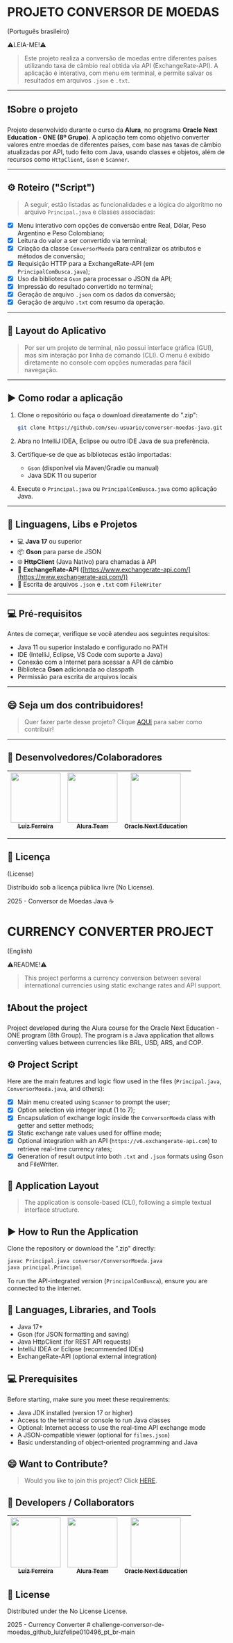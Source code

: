 # PROJETO CONVERSOR DE MOEDAS  

(Português brasileiro)

⚠️LEIA-ME!⚠️  

> Este projeto realiza a conversão de moedas entre diferentes países utilizando taxa de câmbio real obtida via API (ExchangeRate-API). A aplicação é interativa, com menu em terminal, e permite salvar os resultados em arquivos `.json` e `.txt`.

---

## ❗Sobre o projeto

Projeto desenvolvido durante o curso da **Alura**, no programa **Oracle Next Education - ONE (8º Grupo)**. A aplicação tem como objetivo converter valores entre moedas de diferentes países, com base nas taxas de câmbio atualizadas por API, tudo feito com Java, usando classes e objetos, além de recursos como `HttpClient`, `Gson` e `Scanner`.

---

## ⚙️ Roteiro ("Script")

> A seguir, estão listadas as funcionalidades e a lógica do algoritmo no arquivo `Principal.java` e classes associadas:

- [X] Menu interativo com opções de conversão entre Real, Dólar, Peso Argentino e Peso Colombiano;
- [X] Leitura do valor a ser convertido via terminal;
- [X] Criação da classe `ConversorMoeda` para centralizar os atributos e métodos de conversão;
- [X] Requisição HTTP para a ExchangeRate-API (em `PrincipalComBusca.java`);
- [X] Uso da biblioteca `Gson` para processar o JSON da API;
- [X] Impressão do resultado convertido no terminal;
- [X] Geração de arquivo `.json` com os dados da conversão;
- [X] Geração de arquivo `.txt` com resumo da operação.

---

## 🚀 Layout do Aplicativo

> Por ser um projeto de terminal, não possui interface gráfica (GUI), mas sim interação por linha de comando (CLI). O menu é exibido diretamente no console com opções numeradas para fácil navegação.

---

## ▶️ Como rodar a aplicação

1. Clone o repositório ou faça o download direatamente do ".zip":
   ```bash
   git clone https://github.com/seu-usuario/conversor-moedas-java.git
   ```

2. Abra no IntelliJ IDEA, Eclipse ou outro IDE Java de sua preferência.

3. Certifique-se de que as bibliotecas estão importadas:
   - `Gson` (disponível via Maven/Gradle ou manual)
   - Java SDK 11 ou superior

4. Execute o `Principal.java` ou `PrincipalComBusca.java` como aplicação Java.

---

## 🔧 Linguagens, Libs e Projetos

- 💻 **Java 17** ou superior
- 📦 **Gson** para parse de JSON
- 🌐 **HttpClient** (Java Nativo) para chamadas à API
- 📜 **ExchangeRate-API** ([https://www.exchangerate-api.com/](https://www.exchangerate-api.com/))
- 📄 Escrita de arquivos `.json` e `.txt` com `FileWriter`

---

## 💻 Pré-requisitos

Antes de começar, verifique se você atendeu aos seguintes requisitos:

- Java 11 ou superior instalado e configurado no PATH
- IDE (IntelliJ, Eclipse, VS Code com suporte a Java)
- Conexão com a Internet para acessar a API de câmbio
- Biblioteca **Gson** adicionada ao classpath
- Permissão para escrita de arquivos locais

---

## 😄 Seja um dos contribuidores!

> Quer fazer parte desse projeto? Clique [AQUI](CONTRIBUTING.md) para saber como contribuir!

---

## 🤝 Desenvolvedores/Colaboradores  

| [<img src="https://avatars.githubusercontent.com/u/30264786?v=4" width=115><br><sub>Luiz Ferreira</sub>](https://github.com/luizfelipe010496) |  [<img src="https://avatars.githubusercontent.com/u/4975968?s=200&v=4" width=115><br><sub>Alura Team</sub>](https://github.com/alura-cursos) |  [<img src="https://www.oracle.com/a/ocom/img/rh03-one-br-logo.png" width=115><br><sub>Oracle Next Education</sub>](https://github.com/oracle) |
| :---: | :---: | :---: |

---

## 📝 Licença

(License)  

<p>Distribuído sob a licença pública livre (No License).</p>

2025 - Conversor de Moedas Java ☕




# CURRENCY CONVERTER PROJECT

(English)

⚠️README!⚠️

> This project performs a currency conversion between several international currencies using static exchange rates and API support.

## ❗About the project

Project developed during the Alura course for the Oracle Next Education - ONE program (8th Group). The program is a Java application that allows converting values between currencies like BRL, USD, ARS, and COP.

## ⚙️ Project Script

Here are the main features and logic flow used in the files (`Principal.java`, `ConversorMoeda.java`, and others):

- [X] Main menu created using `Scanner` to prompt the user;
- [X] Option selection via integer input (1 to 7);
- [X] Encapsulation of exchange logic inside the `ConversorMoeda` class with getter and setter methods;
- [X] Static exchange rate values used for offline mode;
- [X] Optional integration with an API (`https://v6.exchangerate-api.com`) to retrieve real-time currency rates;
- [X] Generation of result output into both `.txt` and `.json` formats using Gson and FileWriter.

## 🚀 Application Layout

> The application is console-based (CLI), following a simple textual interface structure.

## ▶️ How to Run the Application

Clone the repository or download the ".zip" directly:

```bash
javac Principal.java conversor/ConversorMoeda.java
java principal.Principal
```

To run the API-integrated version (`PrincipalComBusca`), ensure you are connected to the internet.

## 🔧 Languages, Libraries, and Tools

- Java 17+
- Gson (for JSON formatting and saving)
- Java HttpClient (for REST API requests)
- IntelliJ IDEA or Eclipse (recommended IDEs)
- ExchangeRate-API (optional external integration)

## 💻 Prerequisites

Before starting, make sure you meet these requirements:

- Java JDK installed (version 17 or higher)
- Access to the terminal or console to run Java classes
- Optional: Internet access to use the real-time API exchange mode
- A JSON-compatible viewer (optional for `filmes.json`)
- Basic understanding of object-oriented programming and Java

## 😄 Want to Contribute?
>Would you like to join this project? Click [HERE](CONTRIBUTING.md).

## 🤝 Developers / Collaborators

| [<img src="https://avatars.githubusercontent.com/u/30264786?v=4" width=115><br><sub>Luiz Ferreira</sub>](https://github.com/luizfelipe010496) |  [<img src="https://avatars.githubusercontent.com/u/4975968?s=200&v=4" width=115><br><sub>Alura Team</sub>](https://github.com/alura-cursos) |  [<img src="https://www.oracle.com/a/ocom/img/rh03-one-br-logo.png" width=115><br><sub>Oracle Next Education</sub>](https://github.com/oracle) |
| :---: | :---: | :---: |

## 📝 License

<p>Distributed under the No License License.</p>
2025 - Currency Converter
# challenge-conversor-de-moedas_github_luizfelipe010496_pt_br-main
